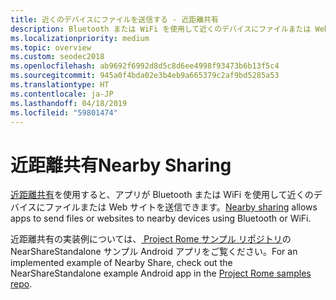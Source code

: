 ```yaml
---
title: 近くのデバイスにファイルを送信する - 近距離共有
description: Bluetooth または WiFi を使用して近くのデバイスにファイルまたは Web サイトを送信します。
ms.localizationpriority: medium
ms.topic: overview
ms.custom: seodec2018
ms.openlocfilehash: ab9692f6992d8d5c8d6ee4998f93473b6b13f5c4
ms.sourcegitcommit: 945a0f4bda02e3b4eb9a665379c2af9bd5285a53
ms.translationtype: HT
ms.contentlocale: ja-JP
ms.lasthandoff: 04/18/2019
ms.locfileid: "59801474"
---
```

# <a name="nearby-sharing"></a><span data-ttu-id="4ebb2-103">近距離共有</span><span class="sxs-lookup"><span data-stu-id="4ebb2-103">Nearby Sharing</span></span>

<span data-ttu-id="4ebb2-104">[近距離共有](https://blogs.windows.com/windowsexperience/2018/06/18/windows-10-tip-how-to-start-using-nearby-sharing-with-the-windows-10-april-2018-update/#SpPj2lqAq22UdMVS.97)を使用すると、アプリが Bluetooth または WiFi を使用して近くのデバイスにファイルまたは Web サイトを送信できます。</span><span class="sxs-lookup"><span data-stu-id="4ebb2-104">[Nearby sharing](https://blogs.windows.com/windowsexperience/2018/06/18/windows-10-tip-how-to-start-using-nearby-sharing-with-the-windows-10-april-2018-update/#SpPj2lqAq22UdMVS.97) allows apps to send files or websites to nearby devices using Bluetooth or WiFi.</span></span>

<span data-ttu-id="4ebb2-105">近距離共有の実装例については、[ Project Rome サンプル リポジトリ](https://github.com/Microsoft/project-rome)の NearShareStandalone サンプル Android アプリをご覧ください。</span><span class="sxs-lookup"><span data-stu-id="4ebb2-105">For an implemented example of Nearby Share, check out the NearShareStandalone example Android app in the [Project Rome samples repo](https://github.com/Microsoft/project-rome).</span></span>